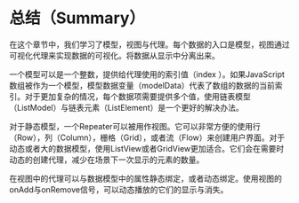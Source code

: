 # 总结（Summary）

在这个章节中，我们学习了模型，视图与代理。每个数据的入口是模型，视图通过可视化代理来实现数据的可视化。将数据从显示中分离出来。

一个模型可以是一个整数，提供给代理使用的索引值（index ）。如果JavaScript数组被作为一个模型，模型数据变量（modelData）代表了数组的数据的当前索引。对于更加复杂的情况，每个数据项需要提供多个值，使用链表模型（ListModel）与链表元素（ListElement）是一个更好的解决办法。

对于静态模型，一个Repeater可以被用作视图。它可以非常方便的使用行（Row），列（Column），栅格（Grid），或者流（Flow）来创建用户界面。对于动态或者大的数据模型，使用ListView或者GridView更加适合。它们会在需要时动态的创建代理，减少在场景下一次显示的元素的数量。

在视图中的代理可以与数据模型中的属性静态绑定，或者动态绑定。使用视图的onAdd与onRemove信号，可以动态播放的它们的显示与消失。
